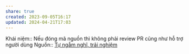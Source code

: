 ```yaml
---
share: true
created: 2023-09-05T16:17
updated: 2024-04-21T17:03
---
```

Khái niệm:: 
Nếu đóng mã nguồn thì không phải review PR cũng như hỗ trợ người dùng
Nguồn:: [Tự ngẫm nghĩ, trải nghiệm](../../../../%CE%9E%20Ngu%E1%BB%93n/T%E1%BB%B1%20ng%E1%BA%ABm%20ngh%C4%A9,%20tr%E1%BA%A3i%20nghi%E1%BB%87m.md)
